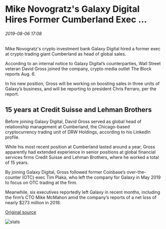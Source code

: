 # Mike Novogratz's Galaxy Digital Hires Former Cumberland Exec ...

###### 2019-08-06 17:08

Mike Novogratz's crypto investment bank Galaxy Digital hired a former exec at crypto trading giant Cumberland as head of global sales.

According to an internal notice to Galaxy Digital’s counterparties, Wall Street veteran David Gross joined the company, crypto media outlet The Block reports Aug. 6.

In his new position, Gross will be working on boosting sales in three units of Galaxy’s business, and will be reporting to president Chris Ferraro, per the report.

## 15 years at Credit Suisse and Lehman Brothers

Before joining Galaxy Digital, David Gross served as global head of relationship management at Cumberland, the Chicago-based cryptocurrency trading unit of DRW Holdings, according to his LinkedIn profile.

While his most recent position at Cumberland lasted around a year, Gross apparently had extended experience in senior positions at global financial services firms Credit Suisse and Lehman Brothers, where he worked a total of 15 years.

By joining Galaxy Digital, Gross followed former Coinbase’s over-the-counter (OTC) exec Tim Plaka, who left the company for Galaxy in May 2019 to focus on OTC trading at the firm.

Meanwhile, six executives reportedly left Galaxy in recent months, including the firm’s CTO Mike McMahon amid the company’s reports of a net loss of nearly $273 million in 2018.

[Original source](https://cointelegraph.com/news/mike-novogratzs-galaxy-digital-hires-former-cumberland-exec)

![stats](https://c.statcounter.com/11760860/0/a89fa40b/1/ "stats")